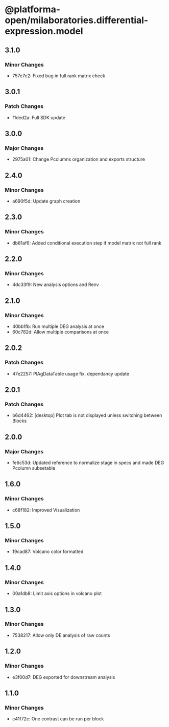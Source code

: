 # @platforma-open/milaboratories.differential-expression.model

## 3.1.0

### Minor Changes

- 757e7e2: Fixed bug in full rank matrix check

## 3.0.1

### Patch Changes

- f1ded2a: Full SDK update

## 3.0.0

### Major Changes

- 2975a01: Change Pcolumns organization and exports structure

## 2.4.0

### Minor Changes

- a690f5d: Update graph creation

## 2.3.0

### Minor Changes

- db81af6: Added conditional execution step if model matrix not full rank

## 2.2.0

### Minor Changes

- 4dc33f9: New analysis options and Renv

## 2.1.0

### Minor Changes

- 40bb1fb: Run multiple DEG analysis at once
- 60c782d: Allow multiple comparisons at once

## 2.0.2

### Patch Changes

- 47e2257: PlAgDataTable usage fix, dependancy update

## 2.0.1

### Patch Changes

- b6d4462: [desktop] Plot tab is not displayed unless switching between Blocks

## 2.0.0

### Major Changes

- fe6c53d: Updated reference to normalize stage in specs and made DEG Pcolumn subsetable

## 1.6.0

### Minor Changes

- c68f182: Improved Visualization

## 1.5.0

### Minor Changes

- 19cad87: Volcano color formatted

## 1.4.0

### Minor Changes

- 00a1db8: Limit axis options in volcano plot

## 1.3.0

### Minor Changes

- 7538217: Allow only DE analysis of raw counts

## 1.2.0

### Minor Changes

- e3f00d7: DEG exported for downstream analysis

## 1.1.0

### Minor Changes

- c41f72c: One contrast can be run per block

